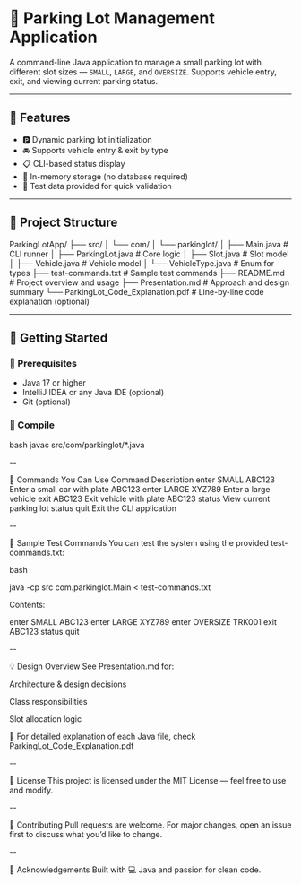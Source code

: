 # 🚗 Parking Lot Management Application

A command-line Java application to manage a small parking lot with different slot sizes — `SMALL`, `LARGE`, and `OVERSIZE`. Supports vehicle entry, exit, and viewing current parking status.

---

## 🧠 Features

- 🅿️ Dynamic parking lot initialization
- 🚘 Supports vehicle entry & exit by type
- 📋 CLI-based status display
- 🧠 In-memory storage (no database required)
- 🧪 Test data provided for quick validation

---

## 📂 Project Structure

ParkingLotApp/
├── src/
│ └── com/
│ └── parkinglot/
│ ├── Main.java # CLI runner
│ ├── ParkingLot.java # Core logic
│ ├── Slot.java # Slot model
│ ├── Vehicle.java # Vehicle model
│ └── VehicleType.java # Enum for types
├── test-commands.txt # Sample test commands
├── README.md # Project overview and usage
├── Presentation.md # Approach and design summary
└── ParkingLot_Code_Explanation.pdf # Line-by-line code explanation (optional)

---

## 🚀 Getting Started

### 🔧 Prerequisites
- Java 17 or higher
- IntelliJ IDEA or any Java IDE (optional)
- Git (optional)

### 🔨 Compile
bash
javac src/com/parkinglot/*.java

--

📌 Commands You Can Use
Command	Description
enter SMALL ABC123	Enter a small car with plate ABC123
enter LARGE XYZ789	Enter a large vehicle
exit ABC123	Exit vehicle with plate ABC123
status	View current parking lot status
quit	Exit the CLI application

--

🧪 Sample Test Commands
You can test the system using the provided test-commands.txt:

bash

java -cp src com.parkinglot.Main < test-commands.txt

Contents:

enter SMALL ABC123
enter LARGE XYZ789
enter OVERSIZE TRK001
exit ABC123
status
quit

--

💡 Design Overview
See Presentation.md for:

Architecture & design decisions

Class responsibilities

Slot allocation logic

📄 For detailed explanation of each Java file, check ParkingLot_Code_Explanation.pdf

--

📘 License
This project is licensed under the MIT License — feel free to use and modify.

--

🤝 Contributing
Pull requests are welcome. For major changes, open an issue first to discuss what you’d like to change.

--

🙌 Acknowledgements
Built with 💻 Java and passion for clean code.
